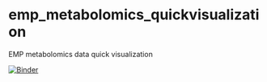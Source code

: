 # emp_metabolomics_quickvisualization
EMP metabolomics data quick visualization

[![Binder](https://mybinder.org/badge_logo.svg)](https://mybinder.org/v2/gh/lfnothias/emp_metabolomics_quickvisualization/HEAD?filepath=202101_EMP_Metabolomics_FBMN_visualize-v3.ipynb)
